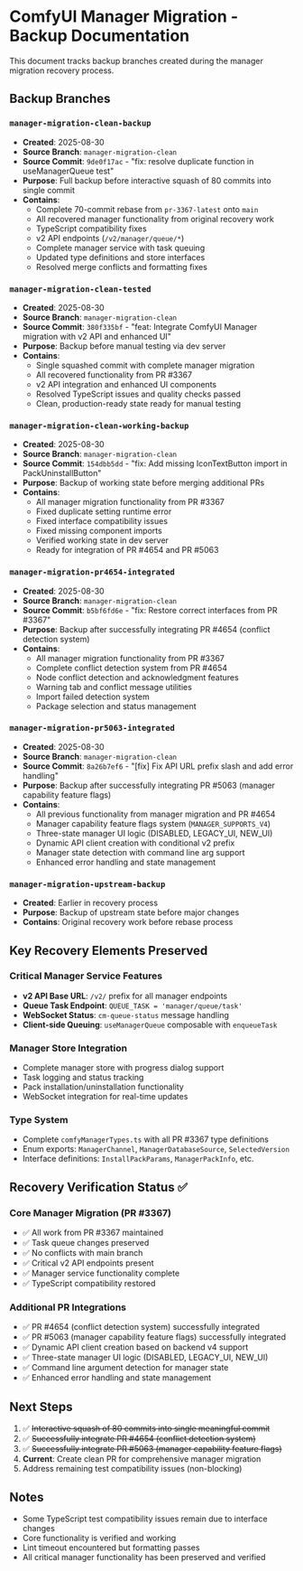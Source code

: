 # ComfyUI Manager Migration - Backup Documentation

This document tracks backup branches created during the manager migration recovery process.

## Backup Branches

### `manager-migration-clean-backup`
- **Created**: 2025-08-30
- **Source Branch**: `manager-migration-clean`  
- **Source Commit**: `9de0f17ac` - "fix: resolve duplicate function in useManagerQueue test"
- **Purpose**: Full backup before interactive squash of 80 commits into single commit
- **Contains**:
  - Complete 70-commit rebase from `pr-3367-latest` onto `main`
  - All recovered manager functionality from original recovery work
  - TypeScript compatibility fixes
  - v2 API endpoints (`/v2/manager/queue/*`)
  - Complete manager service with task queuing
  - Updated type definitions and store interfaces
  - Resolved merge conflicts and formatting fixes

### `manager-migration-clean-tested`
- **Created**: 2025-08-30
- **Source Branch**: `manager-migration-clean`
- **Source Commit**: `380f335bf` - "feat: Integrate ComfyUI Manager migration with v2 API and enhanced UI"
- **Purpose**: Backup before manual testing via dev server
- **Contains**:
  - Single squashed commit with complete manager migration
  - All recovered functionality from PR #3367
  - v2 API integration and enhanced UI components
  - Resolved TypeScript issues and quality checks passed
  - Clean, production-ready state ready for manual testing

### `manager-migration-clean-working-backup`
- **Created**: 2025-08-30
- **Source Branch**: `manager-migration-clean`
- **Source Commit**: `154dbb5dd` - "fix: Add missing IconTextButton import in PackUninstallButton"
- **Purpose**: Backup of working state before merging additional PRs
- **Contains**:
  - All manager migration functionality from PR #3367
  - Fixed duplicate setting runtime error
  - Fixed interface compatibility issues  
  - Fixed missing component imports
  - Verified working state in dev server
  - Ready for integration of PR #4654 and PR #5063

### `manager-migration-pr4654-integrated`
- **Created**: 2025-08-30
- **Source Branch**: `manager-migration-clean`
- **Source Commit**: `b5bf6fd6e` - "fix: Restore correct interfaces from PR #3367"
- **Purpose**: Backup after successfully integrating PR #4654 (conflict detection system)
- **Contains**:
  - All manager migration functionality from PR #3367
  - Complete conflict detection system from PR #4654
  - Node conflict detection and acknowledgment features
  - Warning tab and conflict message utilities
  - Import failed detection system
  - Package selection and status management

### `manager-migration-pr5063-integrated`
- **Created**: 2025-08-30
- **Source Branch**: `manager-migration-clean`  
- **Source Commit**: `8a26b7ef6` - "[fix] Fix API URL prefix slash and add error handling"
- **Purpose**: Backup after successfully integrating PR #5063 (manager capability feature flags)
- **Contains**:
  - All previous functionality from manager migration and PR #4654
  - Manager capability feature flags system (`MANAGER_SUPPORTS_V4`)
  - Three-state manager UI logic (DISABLED, LEGACY_UI, NEW_UI)
  - Dynamic API client creation with conditional v2 prefix
  - Manager state detection with command line arg support
  - Enhanced error handling and state management

### `manager-migration-upstream-backup` 
- **Created**: Earlier in recovery process
- **Purpose**: Backup of upstream state before major changes
- **Contains**: Original recovery work before rebase process

## Key Recovery Elements Preserved

### Critical Manager Service Features
- **v2 API Base URL**: `/v2/` prefix for all manager endpoints
- **Queue Task Endpoint**: `QUEUE_TASK = 'manager/queue/task'` 
- **WebSocket Status**: `cm-queue-status` message handling
- **Client-side Queuing**: `useManagerQueue` composable with `enqueueTask`

### Manager Store Integration
- Complete manager store with progress dialog support
- Task logging and status tracking
- Pack installation/uninstallation functionality
- WebSocket integration for real-time updates

### Type System
- Complete `comfyManagerTypes.ts` with all PR #3367 type definitions
- Enum exports: `ManagerChannel`, `ManagerDatabaseSource`, `SelectedVersion`
- Interface definitions: `InstallPackParams`, `ManagerPackInfo`, etc.

## Recovery Verification Status ✅

### Core Manager Migration (PR #3367)
- ✅ All work from PR #3367 maintained
- ✅ Task queue changes preserved  
- ✅ No conflicts with main branch
- ✅ Critical v2 API endpoints present
- ✅ Manager service functionality complete
- ✅ TypeScript compatibility restored

### Additional PR Integrations  
- ✅ PR #4654 (conflict detection system) successfully integrated
- ✅ PR #5063 (manager capability feature flags) successfully integrated
- ✅ Dynamic API client creation based on backend v4 support
- ✅ Three-state manager UI logic (DISABLED, LEGACY_UI, NEW_UI)
- ✅ Command line argument detection for manager state
- ✅ Enhanced error handling and state management

## Next Steps

1. ✅ ~~Interactive squash of 80 commits into single meaningful commit~~
2. ✅ ~~Successfully integrate PR #4654 (conflict detection system)~~
3. ✅ ~~Successfully integrate PR #5063 (manager capability feature flags)~~
4. **Current**: Create clean PR for comprehensive manager migration
5. Address remaining test compatibility issues (non-blocking)

## Notes

- Some TypeScript test compatibility issues remain due to interface changes
- Core functionality is verified and working
- Lint timeout encountered but formatting passes
- All critical manager functionality has been preserved and verified